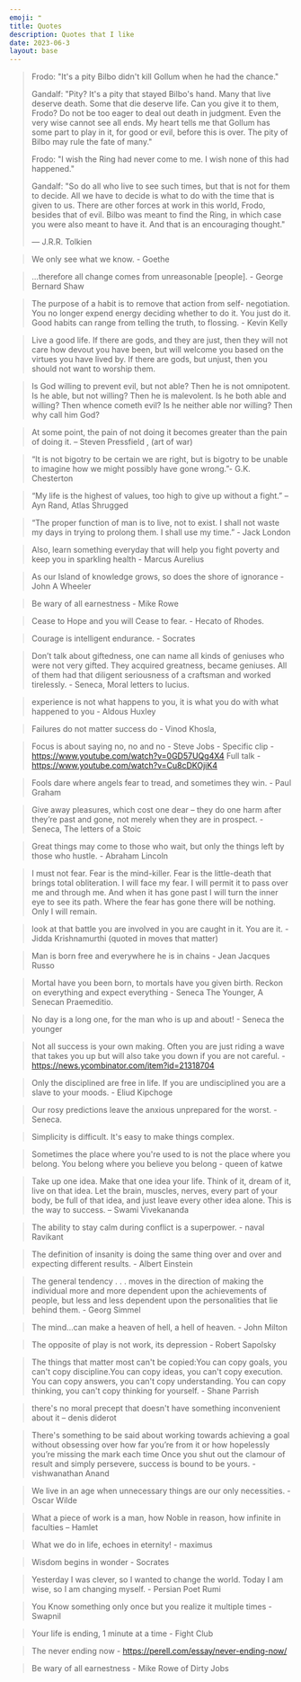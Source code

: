 ```yaml
---
emoji: ❝ 
title: Quotes
description: Quotes that I like
date: 2023-06-3
layout: base
---
```


>Frodo: "It's a pity Bilbo didn't kill Gollum when he had the chance."
> 
>Gandalf: "Pity? It's a pity that stayed Bilbo's hand. Many that live deserve death. Some that die deserve life. Can you give it to them, Frodo? Do not be too eager to deal out death in judgment. Even the very wise cannot see all ends. My heart tells me that Gollum has some part to play in it, for good or evil, before this is over. The pity of Bilbo may rule the fate of many." 
>
>Frodo: "I wish the Ring had never come to me. I wish none of this had happened."
>
>Gandalf: "So do all who live to see such times, but that is not for them to decide. All we have to decide is what to do with the time that is given to us. There are other forces at work in this world, Frodo, besides that of evil. Bilbo was meant to find the Ring, in which case you were also meant to have it. And that is an encouraging thought."
>
> ― J.R.R. Tolkien

> We only see what we know. - Goethe

> …therefore all change comes from unreasonable [people]. - George Bernard Shaw

> The purpose of a habit is to remove that action from self- negotiation. You no longer expend energy deciding whether to do it. You just do it. Good habits can range from telling the truth, to flossing. - Kevin Kelly

> Live a good life. If there are gods, and they are just, then they will not care how devout you have been, but will welcome you based on the virtues you have lived by. If there are gods, but unjust, then you should not want to worship them.

> Is God willing to prevent evil, but not able? Then he is not omnipotent. Is he able, but not willing? Then he is malevolent. Is he both able and willing? Then whence cometh evil? Is he neither able nor willing? Then why call him God?

> At some point, the pain of not doing it becomes greater than the pain of doing it. – Steven Pressfield , (art of war)

> “It is not bigotry to be certain we are right, but is bigotry to be unable to imagine how we might possibly have gone wrong.”- G.K. Chesterton

> “My life is the highest of values, too high to give up without a fight.” – Ayn Rand, Atlas Shrugged

> “The proper function of man is to live, not to exist. I shall not waste my days in trying to prolong them. I shall use my time.” - Jack London

> Also, learn something everyday that will help you fight poverty and keep you in sparkling health - Marcus Aurelius

> As our Island of knowledge grows, so does the shore of ignorance - John A Wheeler

> Be wary of all earnestness - Mike Rowe

> Cease to Hope and you will Cease to fear. - Hecato of Rhodes.

> Courage is intelligent endurance. - Socrates

> Don’t talk about giftedness, one can name all kinds of geniuses who were not very gifted. They acquired greatness, became geniuses. All of them had that diligent seriousness of a craftsman and worked tirelessly. - Seneca, Moral letters to lucius.

> experience is not what happens to you, it is what you do with what happened to you - Aldous Huxley

> Failures do not matter success do - Vinod Khosla,

> Focus is about saying no, no and no - Steve Jobs - Specific clip - https://www.youtube.com/watch?v=0GD57UQg4X4 Full talk - https://www.youtube.com/watch?v=Cu8cDKOjiK4

> Fools dare where angels fear to tread, and sometimes they win. - Paul Graham

> Give away pleasures, which cost one dear – they do one harm after they’re past and gone, not merely when they are in prospect. - Seneca, The letters of a Stoic

> Great things may come to those who wait, but only the things left by those who hustle. - Abraham Lincoln

> I must not fear. Fear is the mind-killer. Fear is the little-death that brings total obliteration. I will face my fear. I will permit it to pass over me and through me. And when it has gone past I will turn the inner eye to see its path. Where the fear has gone there will be nothing. Only I will remain.

> look at that battle you are involved in you are caught in it. You are it. - Jidda Krishnamurthi (quoted in moves that matter)

> Man is born free and everywhere he is in chains - Jean Jacques Russo

> Mortal have you been born, to mortals have you given birth. Reckon on everything and expect everything - Seneca The Younger, A Senecan Praemeditio.

> No day is a long one, for the man who is up and about! - Seneca the younger

> Not all success is your own making. Often you are just riding a wave that takes you up but will also take you down if you are not careful. - https://news.ycombinator.com/item?id=21318704

> Only the disciplined are free in life. If you are undisciplined you are a slave to your moods. - Eliud Kipchoge

> Our rosy predictions leave the anxious unprepared for the worst. - Seneca.

> Simplicity is difficult. It's easy to make things complex.

> Sometimes the place where you're used to is not the place where you belong. You belong where you believe you belong - queen of katwe

> Take up one idea. Make that one idea your life. Think of it, dream of it, live on that idea. Let the brain, muscles, nerves, every part of your body, be full of that idea, and just leave every other idea alone. This is the way to success. – Swami Vivekananda

> The ability to stay calm during conflict is a superpower. - naval Ravikant

> The definition of insanity is doing the same thing over and over and expecting different results. - Albert Einstein

> The general tendency . . . moves in the direction of making the individual more and more dependent upon the achievements of people, but less and less dependent upon the personalities that lie behind them. - Georg Simmel

> The mind…can make a heaven of hell, a hell of heaven. - John Milton

> The opposite of play is not work, its depression - Robert Sapolsky

> The things that matter most can't be copied:You can copy goals, you can't copy discipline.You can copy ideas, you can't copy execution. You can copy answers, you can't copy understanding. You can copy thinking, you can't copy thinking for yourself. - Shane Parrish

> there's no moral precept that doesn't have something inconvenient about it – denis diderot

> There's something to be said about working towards achieving a goal without obsessing over how far you’re from it or how hopelessly you’re missing the mark each time Once you shut out the clamour of result and simply persevere, success is bound to be yours. - vishwanathan Anand

> We live in an age when unnecessary things are our only necessities. - Oscar Wilde

> What a piece of work is a man, how Noble in reason, how infinite in faculties – Hamlet

> What we do in life, echoes in eternity! - maximus

> Wisdom begins in wonder - Socrates

> Yesterday I was clever, so I wanted to change the world. Today I am wise, so I am changing myself. - Persian Poet Rumi

> You Know something only once but you realize it multiple times - Swapnil

> Your life is ending, 1 minute at a time - Fight Club

> The never ending now - https://perell.com/essay/never-ending-now/

> Be wary of all earnestness - Mike Rowe of Dirty Jobs 